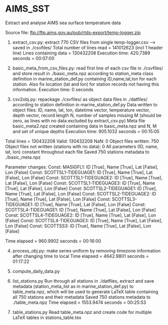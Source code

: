 # AIMS_SST
Extract and analyse AIMS sea surface temperature data

Source file: ftp://ftp.aims.gov.au/pub/rtds-export/temp-logger.zip


1. extract_csv.py: extract 770 CSV files from single temp-logger.csv --> saved in ./csvfiles/
Total number of lines read = 141012623 (incl 1 header line)
Lines containing data = 130432208
Execution time: 420.7389 seconds = 00:07:00

2. basic_meta_from_csv_files.py: read first line of each csv file in ./csvfiles/ and store result in ./basic_meta.npz
according to station_meta class definition in marine_station_def.py containing ID,name,lat,lon for each station.
Also fix location (lat and lon) for station records not having this information.
Execution time: 0 seconds

3. csv2obj.py: repackage ./csvfiles/ as object data files in ./datfiles/ according to station definition in
marine_station_def.py
Data written to object files: ID, name, lat, lon, datetime vector, temperature vector, depth vector, record length N,
number of samples missing M (should be zero, as lines with no data excluded by extract_csv.py)
Meta file basic_meta2.npz created containing data in basic_meta.npz and N, M and set of unique depths
Execution time: 905.1032 seconds = 00:15:05

Total lines = 130432208
       Valid: 130432208
         NaN: 0
Object files written: 750
Object files not written (stations with no data): 0
All parameters (ID, name, lat, lon) constant throughout each file
Saved 750 stations metadata to ./basic_meta.npz

Parameter changes:
Const: MASIGFL1: ID [True], Name [True], Lat [False], Lon [False]
Const: SCOTTSL1-TIDEGUAGE1: ID [True], Name [True], Lat [False], Lon [False]
Const: SCOTTSL1-TIDEGUAGE2: ID [True], Name [True], Lat [False], Lon [False]
Const: SCOTTSL1-TIDEGUAGE3: ID [True], Name [True], Lat [False], Lon [False]
Const: SCOTTSL2-TIDEGUAGE1: ID [True], Name [True], Lat [False], Lon [False]
Const: SCOTTSL2-TIDEGUAGE2: ID [True], Name [True], Lat [False], Lon [False]
Const: SCOTTSL3-TIDEGUAGE1: ID [True], Name [True], Lat [False], Lon [False]
Const: SCOTTSL4-TIDEGUAGE1: ID [True], Name [True], Lat [False], Lon [False]
Const: SCOTTSL4-TIDEGUAGE2: ID [True], Name [True], Lat [False], Lon [False]
Const: SCOTTSL4-TIDEGUAGE3: ID [True], Name [True], Lat [False], Lon [False]
Const: SCOTTSS3: ID [True], Name [True], Lat [False], Lon [False]

Time elapsed = 960.9902 seconds = 00:16:00

4. process_obj.py: make series uniform by removing timezone information after changing time to local
Time elapsed = 4642.9801 seconds = 01:17:22

5. compute_daily_data.py

6. list_stations.py
Run through all stations in ./datfiles, extract and save metadata (station_meta_list as in marine_station_def.py) to
table_meta.npz, which will be used to generate LaTeX table containing all 750 stations and their metadata
Saved 750 stations metadata to ./table_meta.npz
Time elapsed = 1553.9474 seconds = 00:25:53

7. table_stations.py
Read table_meta.npz and create code for multiple LaTeX tables in stations_table.tex

